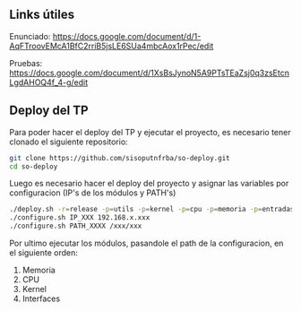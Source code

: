 ## Links útiles

Enunciado: 
https://docs.google.com/document/d/1-AqFTroovEMcA1BfC2rriB5jsLE6SUa4mbcAox1rPec/edit

Pruebas: 
https://docs.google.com/document/d/1XsBsJynoN5A9PTsTEaZsj0q3zsEtcnLgdAHOQ4f_4-g/edit

## Deploy del TP

Para poder hacer el deploy del TP y ejecutar el proyecto, es necesario tener clonado el siguiente repositorio:

```bash
git clone https://github.com/sisoputnfrba/so-deploy.git
cd so-deploy
```

Luego es necesario hacer el deploy del proyecto y asignar las variables por configuracion (IP's de los módulos y PATH's)

```bash
./deploy.sh -r=release -p=utils -p=kernel -p=cpu -p=memoria -p=entradasalida "tp-2024-1c-ChatGPT-CarreanOS"
./configure.sh IP_XXX 192.168.x.xxx
./configure.sh PATH_XXXX /xxx/xxx
```

Por ultimo ejecutar los módulos, pasandole el path de la configuracion, en el siguiente orden: 

1. Memoria
2. CPU
3. Kernel
4. Interfaces

[so-commons-library]: https://github.com/sisoputnfrba/so-commons-library
[so-deploy]: https://github.com/sisoputnfrba/so-deploy


